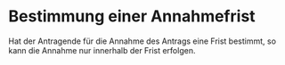 # Bestimmung einer Annahmefrist

Hat der Antragende für die Annahme des Antrags eine Frist bestimmt, so kann die Annahme nur innerhalb der Frist erfolgen.